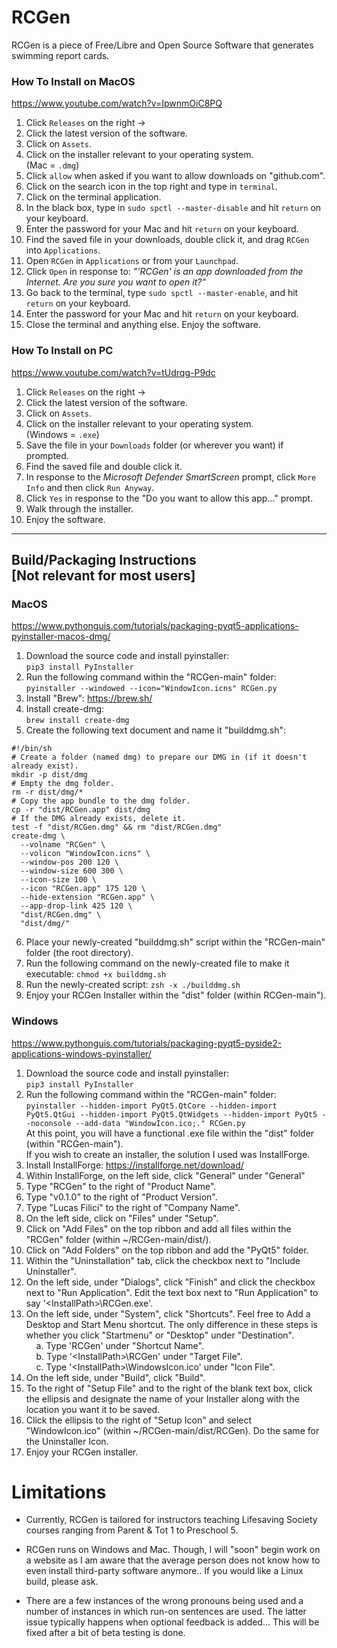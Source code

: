 # RCGen
RCGen is a piece of Free/Libre and Open Source Software that generates swimming report cards.

### How To Install on MacOS
https://www.youtube.com/watch?v=IpwnmOiC8PQ
1. Click `Releases` on the right ->
2. Click the latest version of the software.
3. Click on `Assets`.
4. Click on the installer relevant to your operating system.\
  (Mac = `.dmg`)
5. Click `allow` when asked if you want to allow downloads on "github.com".
6. Click on the search icon in the top right and type in `terminal`.
7. Click on the terminal application.
8. In the black box, type in `sudo spctl --master-disable` and hit `return` on your keyboard.
9. Enter the password for your Mac and hit `return` on your keyboard.
9. Find the saved file in your downloads, double click it, and drag `RCGen` into `Applications`.
10. Open `RCGen` in `Applications` or from your `Launchpad`.
11. Click `Open` in response to: _"'RCGen' is an app downloaded from the Internet. Are you sure you want to open it?"_
12. Go back to the terminal, type `sudo spctl --master-enable`, and hit `return` on your keyboard.
13. Enter the password for your Mac and hit `return` on your keyboard.
14. Close the terminal and anything else. Enjoy the software.

### How To Install on PC
https://www.youtube.com/watch?v=tUdrqg-P9dc
1. Click `Releases` on the right ->
2. Click the latest version of the software.
3. Click on `Assets`.
4. Click on the installer relevant to your operating system.\
  (Windows = `.exe`)
5. Save the file in your `Downloads` folder (or wherever you want) if prompted.
6. Find the saved file and double click it.
7. In response to the _Microsoft Defender SmartScreen_ prompt, click `More Info` and then click `Run Anyway`.
8. Click `Yes` in response to the "Do you want to allow this app..." prompt.
9. Walk through the installer.
10. Enjoy the software.

***  

## Build/Packaging Instructions</br>**[Not relevant for most users]**

  ### MacOS
  https://www.pythonguis.com/tutorials/packaging-pyqt5-applications-pyinstaller-macos-dmg/
1. Download the source code and install pyinstaller:\
  `pip3 install PyInstaller`
2. Run the following command within the "RCGen-main" folder:\
  `pyinstaller --windowed --icon="WindowIcon.icns" RCGen.py`
3. Install "Brew": https://brew.sh/
4. Install create-dmg:\
`brew install create-dmg`
5. Create the following text document and name it "builddmg.sh":
```
#!/bin/sh
# Create a folder (named dmg) to prepare our DMG in (if it doesn't already exist).
mkdir -p dist/dmg
# Empty the dmg folder.
rm -r dist/dmg/*
# Copy the app bundle to the dmg folder.
cp -r "dist/RCGen.app" dist/dmg
# If the DMG already exists, delete it.
test -f "dist/RCGen.dmg" && rm "dist/RCGen.dmg"
create-dmg \
  --volname "RCGen" \
  --volicon "WindowIcon.icns" \
  --window-pos 200 120 \
  --window-size 600 300 \
  --icon-size 100 \
  --icon "RCGen.app" 175 120 \
  --hide-extension "RCGen.app" \
  --app-drop-link 425 120 \
  "dist/RCGen.dmg" \
  "dist/dmg/"
```
6. Place your newly-created "builddmg.sh" script within the "RCGen-main" folder (the root directory).
7. Run the following command on the newly-created file to make it executable: `chmod +x builddmg.sh`
8. Run the newly-created script: `zsh -x ./builddmg.sh`
9. Enjoy your RCGen Installer within the "dist" folder (within RCGen-main").

  ### Windows
  https://www.pythonguis.com/tutorials/packaging-pyqt5-pyside2-applications-windows-pyinstaller/
1. Download the source code and install pyinstaller:\
  `pip3 install PyInstaller`
2. Run the following command within the "RCGen-main" folder:\
  `pyinstaller --hidden-import PyQt5.QtCore --hidden-import PyQt5.QtGui --hidden-import PyQt5.QtWidgets --hidden-import PyQt5 --noconsole --add-data "WindowIcon.ico;." RCGen.py`\
  At this point, you will have a functional .exe file within the "dist" folder (within "RCGen-main").\
  If you wish to create an installer, the solution I used was InstallForge.
3. Install InstallForge: https://installforge.net/download/
4. Within InstallForge, on the left side, click "General" under "General"
5. Type "RCGen" to the right of "Product Name".
6. Type "v0.1.0" to the right of "Product Version".
7. Type "Lucas Filici" to the right of "Company Name".
8. On the left side, click on "Files" under "Setup".
9. Click on "Add Files" on the top ribbon and add all files within the "RCGen" folder (within ~/RCGen-main/dist/).
10. Click on "Add Folders" on the top ribbon and add the "PyQt5" folder.
11. Within the "Uninstallation" tab, click the checkbox next to "Include Uninstaller".
12. On the left side, under "Dialogs", click "Finish" and click the checkbox next to "Run Application". Edit the text box next to "Run Application" to say '\<InstallPath>\RCGen.exe'.
13. On the left side, under "System", click "Shortcuts". Feel free to Add a Desktop and Start Menu shortcut. The only difference in these steps is whether you click "Startmenu" or "Desktop" under "Destination".\
&nbsp;&nbsp;&nbsp;&nbsp;a. Type 'RCGen' under "Shortcut Name".\
&nbsp;&nbsp;&nbsp;&nbsp;b. Type '\<InstallPath>\RCGen' under "Target File".\
&nbsp;&nbsp;&nbsp;&nbsp;c. Type '\<InstallPath>\WindowsIcon.ico' under "Icon File".
14. On the left side, under "Build", click "Build".
15. To the right of "Setup File" and to the right of the blank text box, click the ellipsis and designate the name of your Installer along with the location you want it to be saved.
16. Click the ellipsis to the right of "Setup Icon" and select "WindowIcon.ico" (within ~/RCGen-main/dist/RCGen). Do the same for the Uninstaller Icon.
17. Enjoy your RCGen installer.

# Limitations

- Currently, RCGen is tailored for instructors teaching Lifesaving Society courses ranging from Parent & Tot 1 to Preschool 5.

- RCGen runs on Windows and Mac. Though, I will "soon" begin work on a website as I am aware that the average person does not know how to even install third-party software anymore.. If you would like a Linux build, please ask.

- There are a few instances of the wrong pronouns being used and a number of instances in which run-on sentences are used. The latter issue typically happens when optional feedback is added... This will be fixed after a bit of beta testing is done.
